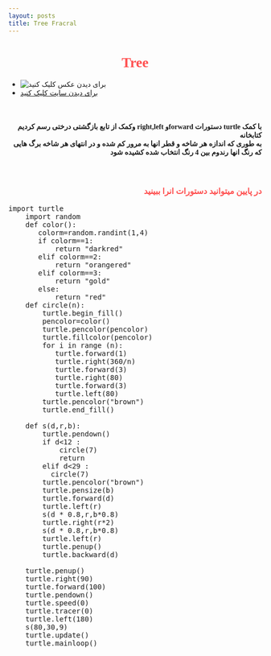 ```yaml
---
layout: posts
title: Tree Fracral
---
```



<html>
<body>
<h1 style="text-align: center;font-family: Tahoma; color:rgba(255, 0, 0, 0.686) ">Tree</h1>

* ![برای دیدن عکس کلیک کنید](tree.png)
* [برای دیدن سایت کلیک کنید](file:///C:/git/FC02031/S9/Treeme.html)

<br>

<h4 style="text-align:right ;font-family: Tahoma">
            وکمک از تابع بازگشتی درختی رسم کردیم right,left وforward دستورات  turtle با کمک کتابخانه 
<br>
    به طوری که اندازه هر شاخه و قطر انها به مرور کم شده و در انتهای هر شاخه برگ هایی که رنگ انها رندوم بین 4 رنگ    انتخاب شده کشیده شود    
</h4>
<br>
<h3 style="text-align: right;font-family: Tahoma; color:rgba(255, 0, 0, 0.686)">در پایین میتوانید دستورات انرا ببینید</h3>

<pre>import turtle
    import random
    def color():
       colorm=random.randint(1,4)
       if colorm==1:
           return "darkred"
       elif colorm==2:
           return "orangered"
       elif colorm==3:
           return "gold"
       else:
           return "red"
    def circle(n):
        turtle.begin_fill()
        pencolor=color()
        turtle.pencolor(pencolor)
        turtle.fillcolor(pencolor)
        for i in range (n):
           turtle.forward(1)
           turtle.right(360/n)
           turtle.forward(3)
           turtle.right(80)
           turtle.forward(3)
           turtle.left(80)
        turtle.pencolor("brown")
        turtle.end_fill()
              
    def s(d,r,b):
        turtle.pendown()
        if d<12 :
            circle(7)
            return 
        elif d<29 :
          circle(7)  
        turtle.pencolor("brown")
        turtle.pensize(b)
        turtle.forward(d)
        turtle.left(r)
        s(d * 0.8,r,b*0.8)
        turtle.right(r*2) 
        s(d * 0.8,r,b*0.8)
        turtle.left(r)
        turtle.penup()
        turtle.backward(d)
    
    turtle.penup()
    turtle.right(90)
    turtle.forward(100)
    turtle.pendown()
    turtle.speed(0)
    turtle.tracer(0)
    turtle.left(180)
    s(80,30,9)
    turtle.update()
    turtle.mainloop()
    </pre>

<br>

</body>

</html>